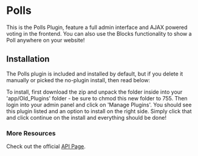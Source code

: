 # Polls

This is the Polls Plugin, feature a full admin interface and AJAX powered voting in the frontend. You can also use the Blocks functionality to show a Poll anywhere on your website!

## Installation

The Polls plugin is included and installed by default, but if you delete it manually or picked the no-plugin install, then read below:

To install, first download the zip and unpack the folder inside into your 'app/Old_Plugins' folder - be sure to chmod this new folder to 755. Then login into your admin panel and click on 'Manage Plugins'. You should see this plugin listed and an option to install on the right side.
Simply click that and click continue on the install and everything should be done!

### More Resources

Check out the official [API Page](http://api.adaptcms.com/plugin/polls).
